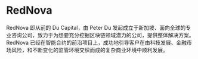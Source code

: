 # RedNova

RedNova 即从前的 Du Capital，由 Peter Du 发起成立于新加坡、面向全球的专业咨询公司，致力于为想要充分挖掘区块链领域潜力的公司，提供整体解决方案。RedNova 已经在智能合约的前沿项目上，成功地引导客户在由科技发展、金融市场风险，和不断变化的监管环境交织而成的复杂商业环境中顺利发展。

